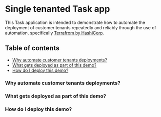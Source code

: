 # Single tenanted Task app

This Task application is intended to demonstrate how to automate the deployment of customer tenants repeatedly and reliably through the use of automation, specifically [Terrafrom by HashiCorp](https://www.terraform.io/).

## Table of contents

* [Why automate customer tenants deployments?](#why-automate-customer-tenants-deployments?)
* [What gets deployed as part of this demo?](dsdcsdc)
* [How do I deploy this demo?](sdcsdcs)

### Why automate customer tenants deployments?

### What gets deployed as part of this demo?

### How do I deploy this demo?